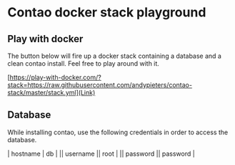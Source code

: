 # Contao docker stack playground

## Play with docker
The button below will fire up a docker stack containing a database and a clean contao install.
Feel free to play around with it.

[https://play-with-docker.com/?stack=https://raw.githubusercontent.com/andypieters/contao-stack/master/stack.yml](Link)

## Database
While installing contao, use the following credentials in order to access the database.

| hostname | db |
|| username || root |
|| password || password |